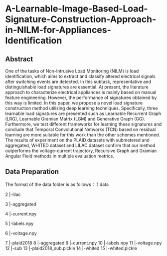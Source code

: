 # A-Learnable-Image-Based-Load-Signature-Construction-Approach-in-NILM-for-Appliances-Identification
## Abstract
One of the tasks of Non-Intrusive Load Monitoring (NILM) is load identification, which aims to extract and classify altered electrical signals after switching events are detected. In this subtask, representative and distinguishable load signatures are essential. At present, the literature approach to characterize electrical appliances is mainly based on manual feature engineering. However, the performance of signatures obtained by this way is limited. In this paper, we propose a novel load signature construction method utilizing deep learning techniques. Specifically, three learnable load signatures are presented such as Learnable Recurrent Graph (LRG), Learnable Gramian Matrix (LGM) and Generative Graph (GG). Furthermore, we test different frameworks for learning these signatures and conclude that Temporal Convolutional Networks (TCN) based on residual learning are more suitable for this work than the other schemes mentioned. The results of experiment on the PLAID datasets with submetered and aggregated, WHITED dataset and LILAC dataset confirm that our method outperforms the voltage-current trajectory, Recursive Graph and Gramian Angular Field methods in multiple evaluation metrics. 
## Data Preparation
The format of the data folder is as follows：
1 data

2  |-lilac

3      |-aggregated

4             |-current.npy

5             |-labels.npy

6             |-voltage.npy

7  |-plaid2018
8      |-aggregated
9             |-current.npy
10             |-labels.npy
11             |-voltage.npy
12      |-sub
13         |-plaid2018_sub.pickle
14  |-whited
15       |-whited.pickle

